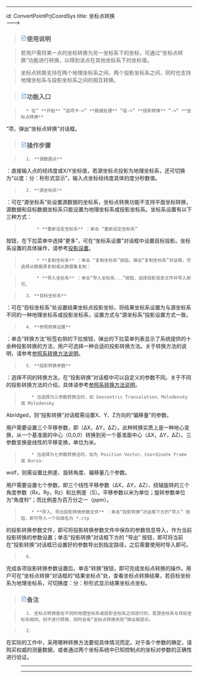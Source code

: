 ---
id: ConvertPointPrjCoordSys
title: 坐标点转换  
--->  
> ### ![](../../img/read.gif)使用说明

>

> 若用户需将某一点的坐标转换为另一坐标系下的坐标，可通过“坐标点转换”功能进行转换，以得到该点在其他坐标系下的坐标值。

>

> 坐标点转换支持在两个地理坐标系之间、两个投影坐标系之间，同时也支持地理坐标系与投影坐标系之间的相互转换。

>

> ### ![](../../img/read.gif)功能入口

>

>       * 在“ **开始** ”选项卡->“ **数据处理** ”组->“ **投影转换** ”->“ **坐标点转换**
”项，弹出“坐标点转换”对话框。

>

> ### ![](../../img/read.gif)操作步骤

>

>       1. **源数据点**
：直接输入点的经纬度或X/Y坐标值，若源坐标点投影为地理坐标系，还可切换为“以度：分：秒形式显示”，输入点坐标经纬度具体的度分秒数值。

>       2. **源坐标系**
：可在“源坐标系”处设置源数据的坐标系，坐标点转换功能不支持平面坐标转换，源数据和目标数据坐标系只能设置为地理坐标系或投影坐标系。坐标系设置有以下三种方式：

>           * **重新设定坐标系** ：单击 “重新设定坐标系”
按钮，在下拉菜单中选择“更多”，可在“坐标系设置”对话框中设置目标投影。坐标系设置的具体操作，请参考[投影设置](PrjCoordSysSettingWin.html)。

>           * **复制坐标系** ：单击 “复制坐标系”按钮，弹出“复制坐标系”对话框，可选择从数据源复制或从数据集复制：

>           * **导入坐标系** ：单击“导入坐标系...”按钮，选择投影信息文件并导入即可。

>       3. **目标坐标系**
：可在“目标坐标系”处设置结果坐标点投影坐标，将结果坐标系设置为与源坐标系不同的一种地理坐标系或投影坐标系，设置方式与“源坐标系”投影设置方式一致。

>       4. **参照转换设置**
：单击“转换方法”标签右侧的下拉按钮，弹出的下拉菜单列表显示了系统提供的十余种投影转换的方法，用户可选择一种合适的投影转换方法。关于转换方法的说明，请参考[参照系转换方法说明](PrjConvertMethods.html)。

>       5. **投影转换参数**
：选择不同的转换方法，在“投影转换”对话框中可以自定义的参数不同。关于不同的投影转换方法的介绍，具体请参考[参照系转换方法说明](PrjConvertMethods.html)。

>         * 当选择为三参数转换法时，如 Geocentric Transalation、Molodensky 或 Molodensky
Abridged，则“投影转换”对话框需设置X、Y、Z方向的“偏移量”的参数。

>

>
用户需要设置三个平移参数，即（ΔX，ΔY，ΔZ）。此种转换实质上是一种地心变换，从一个基准面的中心（0,0,0）转换到另一个基准面中心（ΔX，ΔY，ΔZ）。三参数变换是线性的平移变换，单位为米。

>

>         * 当选择为七参数转换法时，如为 Position Vector、Coordinate Frame 或 Bursa-
wolf，则需设置比例差、旋转角度、偏移量几个参数。

>

>
用户需要设置七个参数，即三个线性平移参数（ΔX，ΔY，ΔZ）、绕轴旋转的三个角度参数（Rx，Ry，Rz）和比例差（S）。平移参数以米为单位；旋转参数单位为“角度秒”；而比例差为百万分之一（ppm）。

>

>         * **导入、导出投影转换参数文件** ：单击“投影转换”对话框下方的“导入” 按钮，即可导入一个后缀名为 *.ctp
的投影转换参数文件，即可将投影转换参数文件中保存的参数信息导入，作为当前投影转换的参数设置；单击“投影转换”对话框下方的 “导出”
按钮，即可将当前在“投影转换”对话框已设置好的参数导出到指定路径，之后需要使用时导入即可。

>       6.
完成各项投影转换参数设置后，单击“转换”按钮，即可完成坐标点转换的操作。用户可在“坐标点转换”对话框的“结果坐标点”处，查看坐标点转换结果，若目标坐标系为地理坐标系，可切换度：分：秒形式显示结果坐标点坐标。

>

> ### ![](../../img/read.gif)备注

>

>       1. 坐标点转换是在不同的地理坐标系或投影坐标系之间进行的，若源坐标系与目标坐标系相同，则不进行转换，同时会有“坐标点转换失败”弹出框提示。

>       2.
在实际的工作中，采用哪种转换方法要视具体情况而定。对于各个参数的确定，请购买权威的测量数据，或者通过两个坐标系统中已知控制点的坐标对参数的正确性进行验证。

>  
>

>

> * * *

>

> [](http://www.supermap.com)  
>  
> ---

